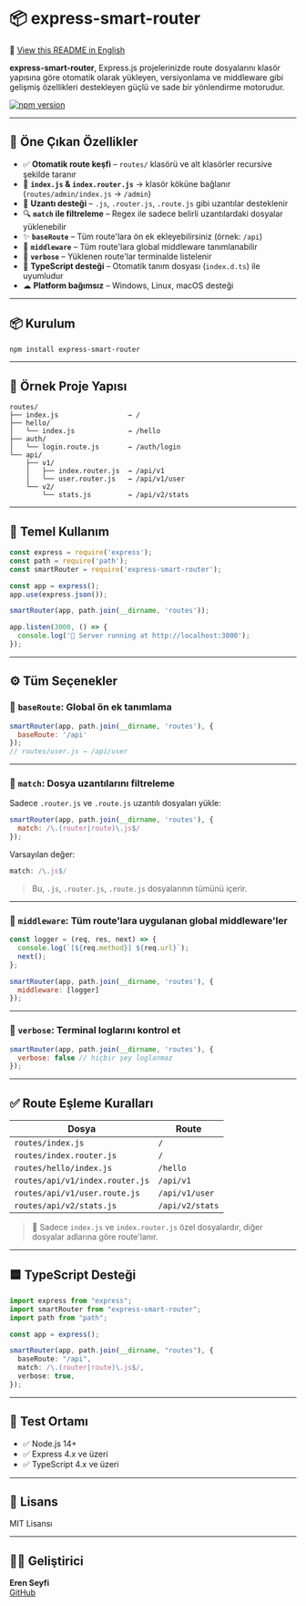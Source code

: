 # 📦 express-smart-router

🔁 [View this README in English](./README.md)

**express-smart-router**, Express.js projelerinizde route dosyalarını klasör yapısına göre otomatik olarak yükleyen, versiyonlama ve middleware gibi gelişmiş özellikleri destekleyen güçlü ve sade bir yönlendirme motorudur.

[![npm version](https://img.shields.io/npm/v/express-smart-router)](https://www.npmjs.com/package/express-smart-router)

---

## 🚀 Öne Çıkan Özellikler

- ✅ **Otomatik route keşfi** – `routes/` klasörü ve alt klasörler recursive şekilde taranır
- 📁 **`index.js` & `index.router.js`** → klasör köküne bağlanır (`routes/admin/index.js` → `/admin`)
- 📄 **Uzantı desteği** – `.js`, `.router.js`, `.route.js` gibi uzantılar desteklenir
- 🔍 **`match` ile filtreleme** – Regex ile sadece belirli uzantılardaki dosyalar yüklenebilir
- ✨ **`baseRoute`** – Tüm route'lara ön ek ekleyebilirsiniz (örnek: `/api`)
- 🔗 **`middleware`** – Tüm route'lara global middleware tanımlanabilir
- 📣 **`verbose`** – Yüklenen route'lar terminalde listelenir
- 💙 **TypeScript desteği** – Otomatik tanım dosyası (`index.d.ts`) ile uyumludur
- ☁ **Platform bağımsız** – Windows, Linux, macOS desteği

---

## 📦 Kurulum

```bash
npm install express-smart-router
```

---

## 📁 Örnek Proje Yapısı

```
routes/
├── index.js                 → /
├── hello/
│   └── index.js             → /hello
├── auth/
│   └── login.route.js       → /auth/login
└── api/
    ├── v1/
    │   ├── index.router.js  → /api/v1
    │   └── user.router.js   → /api/v1/user
    └── v2/
        └── stats.js         → /api/v2/stats
```

---

## 🔧 Temel Kullanım

```js
const express = require('express');
const path = require('path');
const smartRouter = require('express-smart-router');

const app = express();
app.use(express.json());

smartRouter(app, path.join(__dirname, 'routes'));

app.listen(3000, () => {
  console.log('🚀 Server running at http://localhost:3000');
});
```

---

## ⚙️ Tüm Seçenekler

### 🔁 `baseRoute`: Global ön ek tanımlama

```js
smartRouter(app, path.join(__dirname, 'routes'), {
  baseRoute: '/api'
});
// routes/user.js → /api/user
```

---

### 🧠 `match`: Dosya uzantılarını filtreleme

Sadece `.router.js` ve `.route.js` uzantılı dosyaları yükle:

```js
smartRouter(app, path.join(__dirname, 'routes'), {
  match: /\.(router|route)\.js$/
});
```

Varsayılan değer:
```js
match: /\.js$/
```

> Bu, `.js`, `.router.js`, `.route.js` dosyalarının tümünü içerir.

---

### 🔗 `middleware`: Tüm route'lara uygulanan global middleware'ler

```js
const logger = (req, res, next) => {
  console.log(`[${req.method}] ${req.url}`);
  next();
};

smartRouter(app, path.join(__dirname, 'routes'), {
  middleware: [logger]
});
```

---

### 📣 `verbose`: Terminal loglarını kontrol et

```js
smartRouter(app, path.join(__dirname, 'routes'), {
  verbose: false // hiçbir şey loglanmaz
});
```

---

## ✅ Route Eşleme Kuralları

| Dosya                         | Route             |
|------------------------------|-------------------|
| `routes/index.js`            | `/`               |
| `routes/index.router.js`     | `/`               |
| `routes/hello/index.js`      | `/hello`          |
| `routes/api/v1/index.router.js` | `/api/v1`       |
| `routes/api/v1/user.route.js` | `/api/v1/user`    |
| `routes/api/v2/stats.js`     | `/api/v2/stats`   |

> 📌 Sadece `index.js` ve `index.router.js` özel dosyalardır, diğer dosyalar adlarına göre route'lanır.

---

## 🟦 TypeScript Desteği

```ts
import express from "express";
import smartRouter from "express-smart-router";
import path from "path";

const app = express();

smartRouter(app, path.join(__dirname, "routes"), {
  baseRoute: "/api",
  match: /\.(router|route)\.js$/,
  verbose: true,
});
```

---

## 🧪 Test Ortamı

- ✅ Node.js 14+
- ✅ Express 4.x ve üzeri
- ✅ TypeScript 4.x ve üzeri

---

## 📝 Lisans

MIT Lisansı

---

## 👨‍💻 Geliştirici

**Eren Seyfi**  
[GitHub](https://github.com/Eren-Seyfi)
